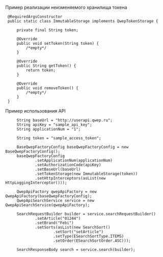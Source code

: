 Пример реализации неизменяемого хранилища токена

     @RequiredArgsConstructor
     public static class ImmutableStorage implements QwepTokenStorage {
 
         private final String token;
 
         @Override
         public void setToken(String token) {
             /*empty*/
         }
 
         @Override
         public String getToken() {
             return token;
         }
 
         @Override
         public void removeToken() {
             /*empty*/
         }
     }
     
Пример использования API

         String baseUrl = "http://userapi.qwep.ru";
         String apiKey = "sample_api_key";
         String applicationNum = "1";
 
         String token = "sample_access_token";
 
         BaseQwepFactoryConfig baseQwepFactoryConfig = new BaseQwepFactoryConfig();
         baseQwepFactoryConfig
                 .setApplicationNum(applicationNum)
                 .setAuthorizationCode(apiKey)
                 .setBaseUrl(baseUrl)
                 .setTokenStorage(new ImmutableStorage(token))
                 .setHttpInterceptors(asList(new HttpLoggingInterceptor()));
 
         QwepApiFactory qwepApiFactory = new QwepApiFactory(baseQwepFactoryConfig);
         QwepApiSearchService service = new QwepApiSearchService(qwepApiFactory);
 
         SearchRequestBuilder builder = service.searchRequestBuilder()
                 .setArticle("01244")
                 .setBrand("Febi")
                 .setSorts(asList(new SearchSort()
                         .setSort("setArticle")
                         .setType(ESearchSortType.ITEMS)
                         .setOrder(ESearchSortOrder.ASC)));
 
         SearchResponseBody search = service.search(builder);